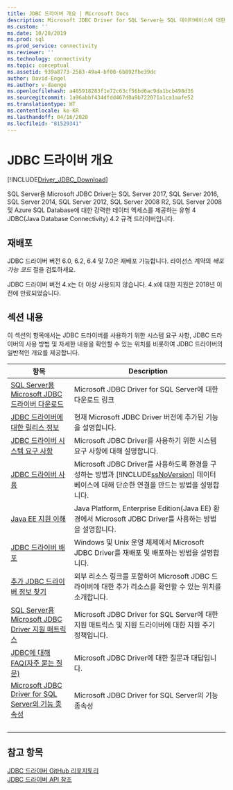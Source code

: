 ```yaml
---
title: JDBC 드라이버 개요 | Microsoft Docs
description: Microsoft JDBC Driver for SQL Server는 SQL 데이터베이스에 대한 데이터 액세스를 제공하는 유형 4 JDBC(Java Database Connectivity) 4.2 규격 드라이버입니다.
ms.custom: ''
ms.date: 10/28/2019
ms.prod: sql
ms.prod_service: connectivity
ms.reviewer: ''
ms.technology: connectivity
ms.topic: conceptual
ms.assetid: 939a8773-2583-49a4-bf00-6b892fbe39dc
author: David-Engel
ms.author: v-daenge
ms.openlocfilehash: a405918283f1e72c63cf56bd6ac9da1bcb498d36
ms.sourcegitcommit: 1a96abbf434dfdd467d0a9b722071a1ca1aafe52
ms.translationtype: HT
ms.contentlocale: ko-KR
ms.lasthandoff: 04/16/2020
ms.locfileid: "81529341"
---
```

# <a name="overview-of-the-jdbc-driver"></a>JDBC 드라이버 개요

[!INCLUDE[Driver_JDBC_Download](../../includes/driver_jdbc_download.md)]

SQL Server용 Microsoft JDBC Driver는 SQL Server 2017, SQL Server 2016, SQL Server 2014, SQL Server 2012, SQL Server 2008 R2, SQL Server 2008 및 Azure SQL Database에 대한 강력한 데이터 액세스를 제공하는 유형 4 JDBC(Java Database Connectivity) 4.2 규격 드라이버입니다.  

## <a name="redistribution"></a>재배포

JDBC 드라이버 버전 6.0, 6.2, 6.4 및 7.0은 재배포 가능합니다. 라이선스 계약의 _배포 가능 코드_ 절을 검토하세요.

JDBC 드라이버 버전 4.x는 더 이상 사용되지 않습니다. 4\.x에 대한 지원은 2018년 이전에 만료되었습니다.

## <a name="in-this-section"></a>섹션 내용  

이 섹션의 항목에서는 JDBC 드라이버를 사용하기 위한 시스템 요구 사항, JDBC 드라이버의 사용 방법 및 자세한 내용을 확인할 수 있는 위치를 비롯하여 JDBC 드라이버의 일반적인 개요를 제공합니다.  

|항목|Description|  
|-----------|-----------------|  
|[SQL Server용 Microsoft JDBC 드라이버 다운로드](../../connect/jdbc/download-microsoft-jdbc-driver-for-sql-server.md)|Microsoft JDBC Driver for SQL Server에 대한 다운로드 링크|  
|[JDBC 드라이버에 대한 릴리스 정보](../../connect/jdbc/release-notes-for-the-jdbc-driver.md)|현재 Microsoft JDBC Driver 버전에 추가된 기능을 설명합니다.|  
|[JDBC 드라이버 시스템 요구 사항](../../connect/jdbc/system-requirements-for-the-jdbc-driver.md)|Microsoft JDBC Driver를 사용하기 위한 시스템 요구 사항에 대해 설명합니다.|  
|[JDBC 드라이버 사용](../../connect/jdbc/using-the-jdbc-driver.md)|Microsoft JDBC Driver를 사용하도록 환경을 구성하는 방법과 [!INCLUDE[ssNoVersion](../../includes/ssnoversion-md.md)] 데이터베이스에 대해 단순한 연결을 만드는 방법을 설명합니다.|  
|[Java EE 지원 이해](../../connect/jdbc/understanding-java-ee-support.md)|Java Platform, Enterprise Edition(Java EE) 환경에서 Microsoft JDBC Driver를 사용하는 방법을 설명합니다.|  
|[JDBC 드라이버 배포](../../connect/jdbc/deploying-the-jdbc-driver.md)|Windows 및 Unix 운영 체제에서 Microsoft JDBC Driver를 재배포 및 배포하는 방법을 설명합니다.|  
|[추가 JDBC 드라이버 정보 찾기](../../connect/jdbc/finding-additional-jdbc-driver-information.md)|외부 리소스 링크를 포함하여 Microsoft JDBC 드라이버에 대한 추가 리소스를 확인할 수 있는 위치를 소개합니다.|  
|[SQL Server용 Microsoft JDBC Driver 지원 매트릭스](../../connect/jdbc/microsoft-jdbc-driver-for-sql-server-support-matrix.md)|Microsoft JDBC Driver for SQL Server에 대한 지원 매트릭스 및 지원 드라이버에 대한 지원 주기 정책입니다.|  
|[JDBC에 대해 FAQ&#40;자주 묻는 질문&#41;](../../connect/jdbc/frequently-asked-questions-faq-for-jdbc-driver.md)|Microsoft JDBC Driver에 대한 질문과 대답입니다.|  
|[Microsoft JDBC Driver for SQL Server의 기능 종속성](../../connect/jdbc/feature-dependencies-of-microsoft-jdbc-driver-for-sql-server.md)|Microsoft JDBC Driver for SQL Server의 기능 종속성|
| &nbsp; | &nbsp; |

## <a name="see-also"></a>참고 항목  
 [JDBC 드라이버 GitHub 리포지토리](https://github.com/microsoft/mssql-jdbc)  
 [JDBC 드라이버 API 참조](../../connect/jdbc/reference/jdbc-driver-api-reference.md)  
  
  
